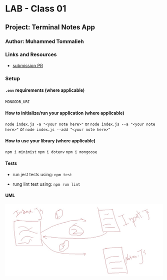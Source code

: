 # LAB - Class 01

## Project: Terminal Notes App

### Author: Muhammed Tommalieh

### Links and Resources

- [submission PR](https://github.com/401-advanced-javascript-tommalieh/notes/pull/7)

### Setup

#### `.env` requirements (where applicable)

`MONGODB_URI`

#### How to initialize/run your application (where applicable)

`node index.js -a "<your note here>"`
or
`node index.js --a "<your note here>"`
or
`node index.js --add "<your note here>"`


#### How to use your library (where applicable)

`npm i minimist`
`npm i dotenv`
`npm i mongoose`

#### Tests

- run jest tests using:
  `npm test`

- rung lint test using:
  `npm run lint`

#### UML

![IMG](./uml/uml.jpg)
